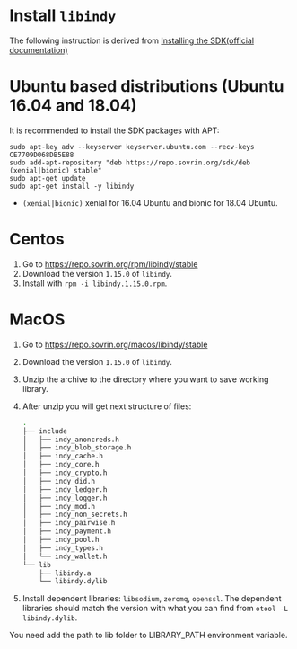Install `libindy`
===

The following instruction is derived from [Installing the SDK(official documentation)](https://github.com/hyperledger/indy-sdkinstalling-the-sdk)

# Ubuntu based distributions (Ubuntu 16.04 and 18.04)
It is recommended to install the SDK packages with APT:

    sudo apt-key adv --keyserver keyserver.ubuntu.com --recv-keys CE7709D068DB5E88
    sudo add-apt-repository "deb https://repo.sovrin.org/sdk/deb (xenial|bionic) stable"
    sudo apt-get update
    sudo apt-get install -y libindy

* `(xenial|bionic)` xenial for 16.04 Ubuntu and bionic for 18.04 Ubuntu.

# Centos

1. Go to https://repo.sovrin.org/rpm/libindy/stable
2. Download the version `1.15.0` of `libindy`.
3. Install with `rpm -i libindy.1.15.0.rpm`.

# MacOS

1. Go to https://repo.sovrin.org/macos/libindy/stable
2. Download the version `1.15.0` of `libindy`.
3. Unzip the archive to the directory where you want to save working library.
4. After unzip you will get next structure of files:

    ``` bash
    .
    ├── include
    │   ├── indy_anoncreds.h
    │   ├── indy_blob_storage.h
    │   ├── indy_cache.h
    │   ├── indy_core.h
    │   ├── indy_crypto.h
    │   ├── indy_did.h
    │   ├── indy_ledger.h
    │   ├── indy_logger.h
    │   ├── indy_mod.h
    │   ├── indy_non_secrets.h
    │   ├── indy_pairwise.h
    │   ├── indy_payment.h
    │   ├── indy_pool.h
    │   ├── indy_types.h
    │   └── indy_wallet.h
    └── lib
        ├── libindy.a
        └── libindy.dylib
    ```

5. Install dependent libraries: `libsodium`, `zeromq`, `openssl`. The dependent libraries should match the version with what you can find from `otool -L libindy.dylib`.

You need add the path to lib folder to LIBRARY_PATH environment variable. 
